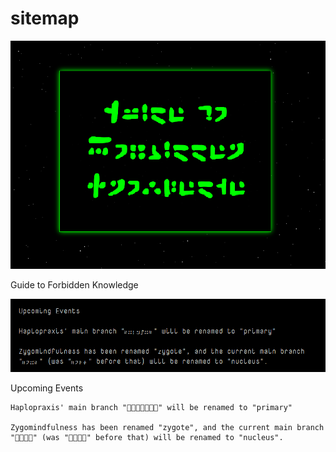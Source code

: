 # sitemap

![](forbidden-knowledge.png)

Guide to Forbidden Knowledge

![](upcoming-events.png)

Upcoming Events

    Haplopraxis' main branch "" will be renamed to "primary"

    Zygomindfulness has been renamed "zygote", and the current main branch
    "" (was "" before that) will be renamed to "nucleus".

